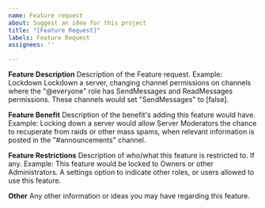 ```yaml
---
name: Feature request
about: Suggest an idea for this project
title: "[Feature Request]"
labels: Feature Request
assignees: ''

---
```


**Feature Description**
Description of the Feature request.
  Example:
Lockdown
  Lockdown a server, changing channel permissions on channels where the "@everyone" role has SendMessages and ReadMessages permissions.
  These channels would set "SendMessages" to [false].

**Feature Benefit**
Description of the benefit's adding this feature would have.
  Example:
Locking down a server would allow Server Moderators the chance to recuperate from raids or other mass spams, when relevant information is posted in the "#announcements" channel.

**Feature Restrictions**
Description of who/what this feature is restricted to. If any.
  Example:
This feature would be locked to Owners or other Administrators.
  A settings option to indicate other roles, or users allowed to use this feature.

**Other**
Any other information or ideas  you may have regarding this feature.
